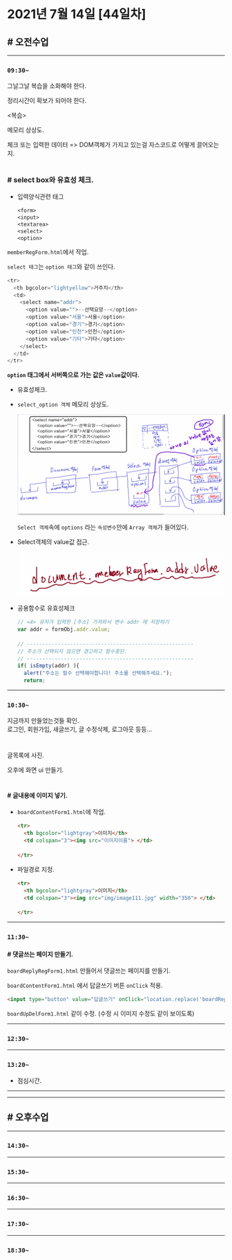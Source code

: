 # 2021년 7월 14일 [44일차]

## # 오전수업
----
### `09:30~`

그날그날 복습을 소화해야 한다.    

정리시간이 확보가 되어야 한다.    

<복습>

메모리 상상도.  

체크 또는 입력한 데이터 => DOM객체가 가지고 있는걸 자스코드로 어떻게 끌어오는지.    

#

### # select box와 유효성 체크.

- 입력양식관련 태그
  ```
  <form>
  <input>
  <textarea>
  <select>
  <option>
  ```
`memberRegForm.html`에서 작업.  

`select 태그`는 `option 태그`와 같이 쓰인다.

```javascript
<tr>
  <th bgcolor="lightyellow">거주지</th>
  <td>
    <select name="addr">
      <option value="">--선택요망--</option>
      <option value="서울">서울</option>
      <option value="경기">경기</option>
      <option value="인천">인천</option>
      <option value="기타">기타</option>
    </select>
  </td>
</tr>
```

**`option` 태그에서 서버쪽으로 가는 값은 `value`값이다.**

- 유효성체크.

- `select_option 객체` 메모리 상상도.

  ![select_option 객체 메모리 상상도](https://github.com/SungWoo0315/study-repository/blob/main/image-save/20210714%201004_Select_Option_%EA%B0%9D%EC%B2%B4%EC%83%81%EC%83%81%EB%8F%84_.png)    

  `Select 객체`속에 `options` 라는 `속성변수`안에 `Array 객체`가 들어있다.

- Select객체의 value값 접근.

  ![value값접근](https://github.com/SungWoo0315/study-repository/blob/main/image-save/20210714%201008_Select_value_.png)  


- 공용함수로 유효성체크

  ```javascript
  // <4> 유저가 입력한 [주소] 가져와서 변수 addr 에 저장하기
  var addr = formObj.addr.value;

  // ------------------------------------------------------
  // 주소가 선택되지 않으면 경고하고 함수중단.
  // ------------------------------------------------------
  if( isEmpty(addr) ){
    alert("주소는 필수 선택해야합니다! 주소를 선택해주세요.");
    return;
  ```

----
### `10:30~`

지금까지 만들었는것들 확인.    
로그인, 회원가입, 새글쓰기, 글 수정삭제, 로그아웃 등등...  

#

글목록에 사진.    

오후에 화면 ui 만들기. 

#

#### # 글내용에 이미지 넣기.

- `boardContentForm1.html`에 작업.  

  ```html
  <tr>
    <th bgcolor="lightgray">이미지</th>
    <td colspan="3"><img src="이미지이름"> </td>
    
  </tr>
  ```

- 파일경로 지정.  

  ```html
  <tr>
    <th bgcolor="lightgray">이미지</th>
    <td colspan="3"><img src="img/image111.jpg" width="350"> </td>
    
  </tr>
  ```

----
### `11:30~`

#### # 댓글쓰는 페이지 만들기.

`boardReplyRegForm1.html` 만들어서 댓글쓰는 페이지를 만들기.    

`boardContentForm1.html` 에서 답글쓰기 버튼 `onClick` 적용.    

```html
<input type="button" value="답글쓰기" onClick="location.replace('boardReplyRegForm1.html');">&nbsp;
```

`boardUpDelForm1.html` 같이 수정. (수정 시 이미지 수정도 같이 보이도록)  


















----
### `12:30~`








----
### `13:20~`

  - 점심시간.

---
---

## # 오후수업

---
### `14:30~`










---
### `15:30~`









----
### `16:30~`








----
### `17:30~`








----
### `18:30~`
